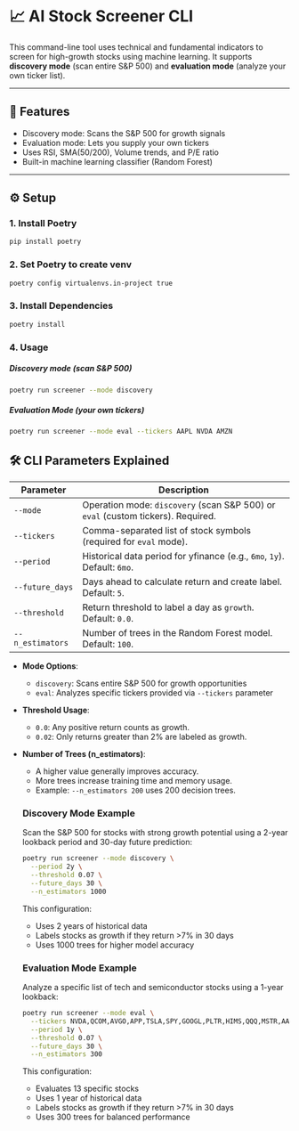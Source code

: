 # 📈 AI Stock Screener CLI

This command-line tool uses technical and fundamental indicators to screen for high-growth stocks using machine learning. It supports **discovery mode** (scan entire S&P 500) and **evaluation mode** (analyze your own ticker list).

---

## 🚀 Features

- Discovery mode: Scans the S&P 500 for growth signals
- Evaluation mode: Lets you supply your own tickers
- Uses RSI, SMA(50/200), Volume trends, and P/E ratio
- Built-in machine learning classifier (Random Forest)

---

## ⚙️ Setup

### 1. Install Poetry
```bash
pip install poetry
```

### 2. Set Poetry to create venv 
```bash
poetry config virtualenvs.in-project true
```

### 3. Install Dependencies
```bash
poetry install
```

### 4. Usage
##### Discovery mode (scan S&P 500)
```bash
poetry run screener --mode discovery
```

##### Evaluation Mode (your own tickers)
```bash
poetry run screener --mode eval --tickers AAPL NVDA AMZN
```

## 🛠️ CLI Parameters Explained

| Parameter         | Description                                                                 |
|------------------|-----------------------------------------------------------------------------|
| `--mode`         | Operation mode: `discovery` (scan S&P 500) or `eval` (custom tickers). Required. |
| `--tickers`      | Comma-separated list of stock symbols (required for `eval` mode).           |
| `--period`       | Historical data period for yfinance (e.g., `6mo`, `1y`). Default: `6mo`.    |
| `--future_days`  | Days ahead to calculate return and create label. Default: `5`.               |
| `--threshold`    | Return threshold to label a day as `growth`. Default: `0.0`.                 |
| `--n_estimators` | Number of trees in the Random Forest model. Default: `100`.                 |

- **Mode Options**:
  - `discovery`: Scans entire S&P 500 for growth opportunities
  - `eval`: Analyzes specific tickers provided via `--tickers` parameter

- **Threshold Usage**:
  - `0.0`: Any positive return counts as growth.
  - `0.02`: Only returns greater than 2% are labeled as growth.

- **Number of Trees (n_estimators)**:
  - A higher value generally improves accuracy.
  - More trees increase training time and memory usage.
  - Example: `--n_estimators 200` uses 200 decision trees.

  
  ### Discovery Mode Example
  Scan the S&P 500 for stocks with strong growth potential using a 2-year lookback period and 30-day future prediction:
  ```bash
  poetry run screener --mode discovery \
    --period 2y \
    --threshold 0.07 \
    --future_days 30 \
    --n_estimators 1000
  ```
  This configuration:
  - Uses 2 years of historical data
  - Labels stocks as growth if they return >7% in 30 days
  - Uses 1000 trees for higher model accuracy

  ### Evaluation Mode Example
  Analyze a specific list of tech and semiconductor stocks using a 1-year lookback:
  ```bash
  poetry run screener --mode eval \
    --tickers NVDA,QCOM,AVGO,APP,TSLA,SPY,GOOGL,PLTR,HIMS,QQQ,MSTR,AAPL,XBI \
    --period 1y \
    --threshold 0.07 \
    --future_days 30 \
    --n_estimators 300
  ```
  This configuration:
  - Evaluates 13 specific stocks
  - Uses 1 year of historical data
  - Labels stocks as growth if they return >7% in 30 days
  - Uses 300 trees for balanced performance
  